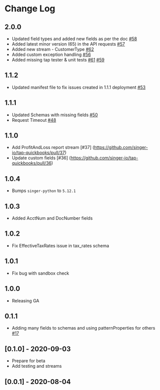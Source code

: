 # Change Log

## 2.0.0

   * Updated field types and added new fields as per the doc [#58](https://github.com/singer-io/tap-quickbooks/pull/58)
   * Added latest minor version (65) in the API requests [#57](https://github.com/singer-io/tap-quickbooks/pull/57)
   * Added new stream - CustomerType [#62](https://github.com/singer-io/tap-quickbooks/pull/62)
   * Added custom exception handling [#56](https://github.com/singer-io/tap-quickbooks/pull/56)
   * Added missing tap tester & unit tests [#61](https://github.com/singer-io/tap-quickbooks/pull/61) [#59](https://github.com/singer-io/tap-quickbooks/pull/59)

## 1.1.2

   * Updated manifest file to fix issues created in 1.1.1 deployment [#53](https://github.com/singer-io/tap-quickbooks/pull/53)
## 1.1.1
   
   * Updated Schemas with missing fields [#50](https://github.com/singer-io/tap-quickbooks/pull/50)
   * Request Timeout [#48](https://github.com/singer-io/tap-quickbooks/pull/48)

## 1.1.0

   * Add ProfitAndLoss report stream [#37] (https://github.com/singer-io/tap-quickbooks/pull/37)
   * Update custom fields [#36] (https://github.com/singer-io/tap-quickbooks/pull/36)

## 1.0.4

* Bumps `singer-python` to `5.12.1`

## 1.0.3

* Added AcctNum and DocNumber fields

## 1.0.2

* Fix EffectiveTaxRates issue in tax_rates schema

## 1.0.1

* Fix bug with sandbox check

## 1.0.0

* Releasing GA

## 0.1.1

* Adding many fields to schemas and using patternProperties for others [#17](https://github.com/singer-io/tap-quickbooks/pull/17)

## [0.1.0] - 2020-09-03

* Prepare for beta
* Add testing and streams

## [0.0.1] - 2020-08-04

